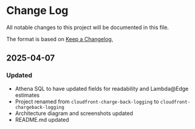 # Change Log

All notable changes to this project will be documented in this file.

The format is based on [Keep a Changelog](https://keepachangelog.com/en/1.0.0/),


##  2025-04-07
 
### Updated
- Athena SQL to have updated fields for readability and Lambda@Edge estimates
- Project renamed from `cloudfront-charge-back-logging` to `cloudfront-chargeback-logging`
- Architecture diagram and screenshots updated
- README.md updated
